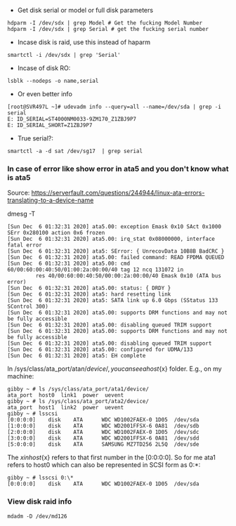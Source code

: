 - Get disk serial or model or full disk parameters
```
hdparm -I /dev/sdx | grep Model # Get the fucking Model Number
hdparm -I /dev/sdx | grep Serial # get the fucking serial number
```
- Incase disk is raid, use this instead of haparm

```
smartctl -i /dev/sdx | grep 'Serial'
```

- Incase of disk RO:

```
lsblk --nodeps -o name,serial
```

- Or even better info

```
[root@SVR497L ~]# udevadm info --query=all --name=/dev/sda | grep -i serial
E: ID_SERIAL=ST4000NM0033-9ZM170_Z1ZBJ9P7
E: ID_SERIAL_SHORT=Z1ZBJ9P7
```

- True serial?:
```
smartctl -a -d sat /dev/sg17  | grep serial
```



### In case of error like show error in ata5 and you don't know what is ata5
Source: https://serverfault.com/questions/244944/linux-ata-errors-translating-to-a-device-name

dmesg -T
```
[Sun Dec  6 01:32:31 2020] ata5.00: exception Emask 0x10 SAct 0x1000 SErr 0x280100 action 0x6 frozen
[Sun Dec  6 01:32:31 2020] ata5.00: irq_stat 0x08000000, interface fatal error
[Sun Dec  6 01:32:31 2020] ata5: SError: { UnrecovData 10B8B BadCRC }
[Sun Dec  6 01:32:31 2020] ata5.00: failed command: READ FPDMA QUEUED
[Sun Dec  6 01:32:31 2020] ata5.00: cmd 60/00:60:00:40:50/01:00:2a:00:00/40 tag 12 ncq 131072 in
         res 40/00:60:00:40:50/00:00:2a:00:00/40 Emask 0x10 (ATA bus error)
[Sun Dec  6 01:32:31 2020] ata5.00: status: { DRDY }
[Sun Dec  6 01:32:31 2020] ata5: hard resetting link
[Sun Dec  6 01:32:31 2020] ata5: SATA link up 6.0 Gbps (SStatus 133 SControl 300)
[Sun Dec  6 01:32:31 2020] ata5.00: supports DRM functions and may not be fully accessible
[Sun Dec  6 01:32:31 2020] ata5.00: disabling queued TRIM support
[Sun Dec  6 01:32:31 2020] ata5.00: supports DRM functions and may not be fully accessible
[Sun Dec  6 01:32:31 2020] ata5.00: disabling queued TRIM support
[Sun Dec  6 01:32:31 2020] ata5.00: configured for UDMA/133
[Sun Dec  6 01:32:31 2020] ata5: EH complete
```

In /sys/class/ata_port/ata${n}/device/, you can see a host${x} folder. E.g., on my machine:
```
gibby ~ # ls /sys/class/ata_port/ata1/device/
ata_port  host0  link1  power  uevent
gibby ~ # ls /sys/class/ata_port/ata2/device/
ata_port  host1  link2  power  uevent
gibby ~ # lsscsi
[0:0:0:0]    disk    ATA      WDC WD1002FAEX-0 1D05  /dev/sda
[1:0:0:0]    disk    ATA      WDC WD2001FFSX-6 0A81  /dev/sdb
[2:0:0:0]    disk    ATA      WDC WD1002FAEX-0 1D05  /dev/sdc
[3:0:0:0]    disk    ATA      WDC WD2001FFSX-6 0A81  /dev/sdd
[5:0:0:0]    disk    ATA      SAMSUNG MZ7TD256 2L5Q  /dev/sde
```
The ${x} in host${x} refers to that first number in the [0:0:0:0]. So for me ata1 refers to host0 which can also be represented in SCSI form as 0:*:
```
gibby ~ # lsscsi 0:\*
[0:0:0:0]    disk    ATA      WDC WD1002FAEX-0 1D05  /dev/sda
```


### View disk raid info
```
mdadm -D /dev/md126
```

